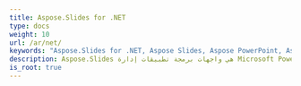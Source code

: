 ```yaml
---
title: Aspose.Slides for .NET
type: docs
weight: 10
url: /ar/net/
keywords: "Aspose.Slides for .NET, Aspose Slides, Aspose PowerPoint, Aspose PPT, Aspose API Reference."
description: Aspose.Slides هي واجهات برمجة تطبيقات إدارة Microsoft PowerPoint® تتيح لتطبيقات البرامج قراءة وكتابة مستندات PowerPoint® دون استخدام Microsoft PowerPoint®.
is_root: true
---
```

